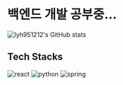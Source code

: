 # 백엔드 개발 공부중...
![lyh951212's GitHub stats](https://github-readme-stats.vercel.app/api?username=lyh951212)

## Tech Stacks
![react](	https://img.shields.io/badge/MySQL-005C84?style=for-the-badge&logo=mysql&logoColor=white)
![python](	https://img.shields.io/badge/Python-FFD43B?style=for-the-badge&logo=python&logoColor=blue)
![spring](		https://img.shields.io/badge/Spring-6DB33F?style=for-the-badge&logo=spring&logoColor=white)

